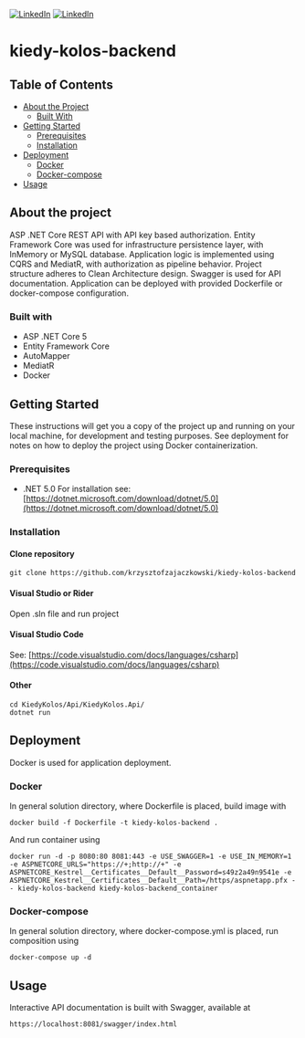 [![LinkedIn][linkedin-shield-zajaczkowski]][linkedin-url-zajaczkowski] [![LinkedIn][linkedin-shield-kuniszewski]][linkedin-url-kuniszewski] 

# kiedy-kolos-backend

## Table of Contents

* [About the Project](#about-the-project)
  * [Built With](#built-with)
* [Getting Started](#getting-started)
  * [Prerequisites](#prerequisites)
  * [Installation](#installation)
* [Deployment](#deployment)
	* [Docker](#docker)
	* [Docker-compose](#docker-compose)
* [Usage](#usage)

## About the project

 ASP .NET Core REST API with API key based authorization. Entity Framework Core was used for infrastructure persistence layer, with InMemory or MySQL database. Application logic is implemented using CQRS and MediatR, with authorization as pipeline behavior. Project structure adheres to Clean Architecture design. 
 Swagger is used for API documentation.
 Application can be deployed with provided Dockerfile or docker-compose configuration.

### Built with
* ASP .NET Core 5
* Entity Framework Core
* AutoMapper
* MediatR
* Docker

## Getting Started
These instructions will get you a copy of the project up and running on your local machine, for development and testing purposes. See deployment for notes on how to deploy the project using Docker containerization.

### Prerequisites
- .NET 5.0
	For installation see: [https://dotnet.microsoft.com/download/dotnet/5.0](https://dotnet.microsoft.com/download/dotnet/5.0)

### Installation

#### Clone repository
```
git clone https://github.com/krzysztofzajaczkowski/kiedy-kolos-backend
```
#### Visual Studio or Rider
Open .sln file and run project
#### Visual Studio Code
See: [https://code.visualstudio.com/docs/languages/csharp](https://code.visualstudio.com/docs/languages/csharp)
#### Other
```
cd KiedyKolos/Api/KiedyKolos.Api/
dotnet run
```

## Deployment
Docker is used for application deployment.

### Docker
In general solution directory, where Dockerfile is placed, build image with
```
docker build -f Dockerfile -t kiedy-kolos-backend .
```
And run container using
```
docker run -d -p 8080:80 8081:443 -e USE_SWAGGER=1 -e USE_IN_MEMORY=1 -e ASPNETCORE_URLS="https://+;http://+" -e ASPNETCORE_Kestrel__Certificates__Default__Password=s49z2a49n9541e -e ASPNETCORE_Kestrel__Certificates__Default__Path=/https/aspnetapp.pfx -- kiedy-kolos-backend kiedy-kolos-backend_container
```

### Docker-compose
In general solution directory, where docker-compose.yml is placed, run composition using
```
docker-compose up -d
```

## Usage
Interactive API documentation is built with Swagger, available at
```
https://localhost:8081/swagger/index.html
```

[linkedin-shield-zajaczkowski]: https://img.shields.io/badge/LinkedIn-Zajaczkowski-blue?logo=linkedin
[linkedin-shield-kuniszewski]: https://img.shields.io/badge/LinkedIn-Kuniszewski-blue?logo=linkedin
[linkedin-url-zajaczkowski]: https://www.linkedin.com/in/krzysztof-m-zajaczkowski/
[linkedin-url-kuniszewski]: https://www.linkedin.com/in/jakub-kuniszewski/